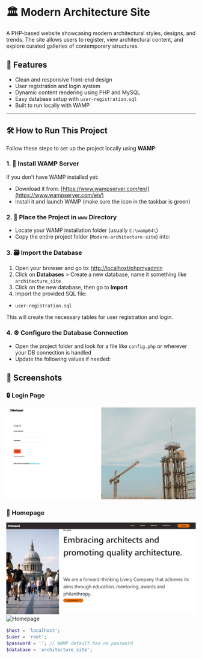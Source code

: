 # 🏛️ Modern Architecture Site

A PHP-based website showcasing modern architectural styles, designs, and trends. The site allows users to register, view architectural content, and explore curated galleries of contemporary structures.

## 🚀 Features

- Clean and responsive front-end design
- User registration and login system
- Dynamic content rendering using PHP and MySQL
- Easy database setup with `user-registration.sql`
- Built to run locally with WAMP

---

## 🛠️ How to Run This Project

Follow these steps to set up the project locally using **WAMP**:

### 1. 🔧 Install WAMP Server

If you don’t have WAMP installed yet:

- Download it from: [https://www.wampserver.com/en/](https://www.wampserver.com/en/)
- Install it and launch WAMP (make sure the icon in the taskbar is green)

### 2. 📁 Place the Project in `www` Directory

- Locate your WAMP installation folder (usually `C:\wamp64\`)
- Copy the entire project folder (`Modern-architecture-site`) into:
  

### 3. 🗃️ Import the Database

1. Open your browser and go to: [http://localhost/phpmyadmin](http://localhost/phpmyadmin)
2. Click on **Databases** > Create a new database, name it something like `architecture_site`
3. Click on the new database, then go to **Import**
4. Import the provided SQL file:
 - `user-registration.sql`

This will create the necessary tables for user registration and login.

### 4. ⚙️ Configure the Database Connection

- Open the project folder and look for a file like `config.php` or wherever your DB connection is handled
- Update the following values if needed:

## 📸 Screenshots

### 🔒 Login Page
![Login Page](Screenshots/login.png)

### 🌆 Homepage
![Homepage](Screenshots/home2.png)
![Homepage](Screenshots/home_vid.gif)
```php
$host = 'localhost';
$user = 'root';
$password = ''; // WAMP default has no password
$database = 'architecture_site';
